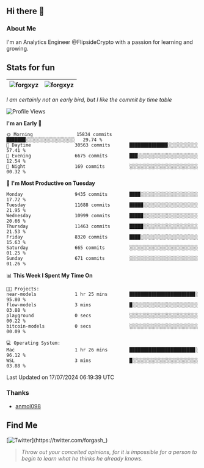 ## Hi there 👋

### About Me

I'm an Analytics Engineer @FlipsideCrypto with a passion for learning and growing.
  
## Stats for fun

| <img align="center" src="https://github-readme-streak-stats.herokuapp.com/?user=forgxyz&theme=tokyonight" alt="forgxyz" /> | <img align="center" src="https://github-readme-stats.vercel.app/api?username=forgxyz&theme=tokyonight&show_icons=true" alt="forgxyz" /> |
| ------------- |------------- |

*I am certainly not an early bird, but I like the commit by time table*  

<!--START_SECTION:waka-->
![Profile Views](http://img.shields.io/badge/Profile%20Views-0-blue)

**I'm an Early 🐤** 

```text
🌞 Morning                15834 commits       ███████░░░░░░░░░░░░░░░░░░   29.74 % 
🌆 Daytime                30563 commits       ██████████████░░░░░░░░░░░   57.41 % 
🌃 Evening                6675 commits        ███░░░░░░░░░░░░░░░░░░░░░░   12.54 % 
🌙 Night                  169 commits         ░░░░░░░░░░░░░░░░░░░░░░░░░   00.32 % 
```
📅 **I'm Most Productive on Tuesday** 

```text
Monday                   9435 commits        ████░░░░░░░░░░░░░░░░░░░░░   17.72 % 
Tuesday                  11688 commits       █████░░░░░░░░░░░░░░░░░░░░   21.95 % 
Wednesday                10999 commits       █████░░░░░░░░░░░░░░░░░░░░   20.66 % 
Thursday                 11463 commits       █████░░░░░░░░░░░░░░░░░░░░   21.53 % 
Friday                   8320 commits        ████░░░░░░░░░░░░░░░░░░░░░   15.63 % 
Saturday                 665 commits         ░░░░░░░░░░░░░░░░░░░░░░░░░   01.25 % 
Sunday                   671 commits         ░░░░░░░░░░░░░░░░░░░░░░░░░   01.26 % 
```


📊 **This Week I Spent My Time On** 

```text
🐱‍💻 Projects: 
near-models              1 hr 25 mins        ████████████████████████░   95.80 % 
flow-models              3 mins              █░░░░░░░░░░░░░░░░░░░░░░░░   03.88 % 
playground               0 secs              ░░░░░░░░░░░░░░░░░░░░░░░░░   00.22 % 
bitcoin-models           0 secs              ░░░░░░░░░░░░░░░░░░░░░░░░░   00.09 % 

💻 Operating System: 
Mac                      1 hr 26 mins        ████████████████████████░   96.12 % 
WSL                      3 mins              █░░░░░░░░░░░░░░░░░░░░░░░░   03.88 % 
```


 Last Updated on 17/07/2024 06:19:39 UTC
<!--END_SECTION:waka-->

### Thanks
 - [anmol098](https://github.com/anmol098/waka-readme-stats/)
  
## Find Me
[![Twitter](https://img.shields.io/twitter/url/https/twitter.com/forgash_.svg?style=social&label=Follow%20%40forgash_)](https://twitter.com/forgash_)


> *Throw out your conceited opinions, for it is impossible for a person to begin to learn what he thinks he already knows.* 
